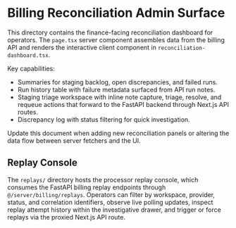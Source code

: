 # Billing Reconciliation Admin Surface

This directory contains the finance-facing reconciliation dashboard for operators. The `page.tsx` server
component assembles data from the billing API and renders the interactive client component in
`reconciliation-dashboard.tsx`.

Key capabilities:

- Summaries for staging backlog, open discrepancies, and failed runs.
- Run history table with failure metadata surfaced from API run notes.
- Staging triage workspace with inline note capture, triage, resolve, and requeue actions that forward
  to the FastAPI backend through Next.js API routes.
- Discrepancy log with status filtering for quick investigation.

Update this document when adding new reconciliation panels or altering the data flow between server
fetchers and the UI.

## Replay Console

The `replays/` directory hosts the processor replay console, which consumes the FastAPI billing replay
endpoints through `@/server/billing/replays`. Operators can filter by workspace, provider, status, and
correlation identifiers, observe live polling updates, inspect replay attempt history within the
investigative drawer, and trigger or force replays via the proxied Next.js API route.
